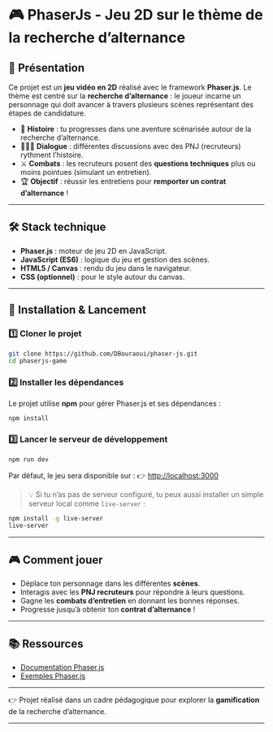 # 🎮 PhaserJs - Jeu 2D sur le thème de la recherche d’alternance

## 📌 Présentation

Ce projet est un **jeu vidéo en 2D** réalisé avec le framework **Phaser.js**.
Le thème est centré sur la **recherche d’alternance** : le joueur incarne un personnage qui doit avancer à travers plusieurs scènes représentant des étapes de candidature.

* 📖 **Histoire** : tu progresses dans une aventure scénarisée autour de la recherche d’alternance.
* 🧑‍🤝‍🧑 **Dialogue** : différentes discussions avec des PNJ (recruteurs) rythment l’histoire.
* ⚔️ **Combats** : les recruteurs posent des **questions techniques** plus ou moins pointues (simulant un entretien).
* 🏆 **Objectif** : réussir les entretiens pour **remporter un contrat d’alternance** !

---

## 🛠️ Stack technique

* **Phaser.js** : moteur de jeu 2D en JavaScript.
* **JavaScript (ES6)** : logique du jeu et gestion des scènes.
* **HTML5 / Canvas** : rendu du jeu dans le navigateur.
* **CSS (optionnel)** : pour le style autour du canvas.

---

## 🚀 Installation & Lancement

### 1️⃣ Cloner le projet

```bash
git clone https://github.com/DBouraoui/phaser-js.git
cd phaserjs-game
```

### 2️⃣ Installer les dépendances

Le projet utilise **npm** pour gérer Phaser.js et ses dépendances :

```bash
npm install
```

### 3️⃣ Lancer le serveur de développement

```bash
npm run dev
```

Par défaut, le jeu sera disponible sur :
👉 [http://localhost:3000](http://localhost:3000)

> 💡 Si tu n’as pas de serveur configuré, tu peux aussi installer un simple serveur local comme `live-server` :

```bash
npm install -g live-server
live-server
```

---

## 🎮 Comment jouer

* Déplace ton personnage dans les différentes **scènes**.
* Interagis avec les **PNJ recruteurs** pour répondre à leurs questions.
* Gagne les **combats d’entretien** en donnant les bonnes réponses.
* Progresse jusqu’à obtenir ton **contrat d’alternance** !

---

## 📚 Ressources

* [Documentation Phaser.js](https://phaser.io/)
* [Exemples Phaser.js](https://phaser.io/examples)

---

👉 Projet réalisé dans un cadre pédagogique pour explorer la **gamification** de la recherche d’alternance.

---